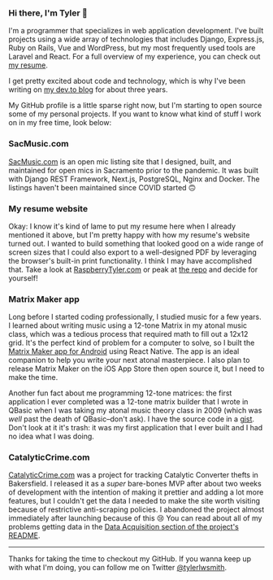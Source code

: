 ### Hi there, I'm Tyler 👋

I'm a programmer that specializes in web application development. I've built projects using a wide array of technologies that includes Django, Express.js, Ruby on Rails, Vue and WordPress, but my most frequently used tools are Laravel and React. For a full overview of my experience, you can check out [my resume](https://raspberrytyler.com).

I get pretty excited about code and technology, which is why I've been writing on [my dev.to blog](https://dev.to/tylerlwsmith) for about three years.

My GitHub profile is a little sparse right now, but I'm starting to open source some of my personal projects. If you want to know what kind of stuff I work on in my free time, look below:

### SacMusic.com

[SacMusic.com](https://sacmusic.com) is an open mic listing site that I designed, built, and maintained for open mics in Sacramento prior to the pandemic. It was built with Django REST Framework, Next.js, PostgreSQL, Nginx and Docker. The listings haven't been maintained since COVID started 🙃

### My resume website

Okay: I know it's kind of lame to put my resume here when I already mentioned it above, but I'm pretty happy with how my resume's website turned out. I wanted to build something that looked good on a wide range of screen sizes that I could also export to a well-designed PDF by leveraging the browser's built-in print functionality. I think I may have accomplished that. Take a look at [RaspberryTyler.com](https://raspberrytyler.com) or peak at [the repo](https://github.com/tylerlwsmith/resume) and decide for yourself!

### Matrix Maker app

Long before I started coding professionally, I studied music for a few years. I learned about writing music using a 12-tone Matrix in my atonal music class, which was a tedious process that required math to fill out a 12x12 grid. It's the perfect kind of problem for a computer to solve, so I built the [Matrix Maker app for Android](https://play.google.com/store/apps/details?id=com.deadhandmedia.matrixmaker&hl=en_US&gl=US) using React Native. The app is an ideal companion to help you write your next atonal masterpiece. I also plan to release Matrix Maker on the iOS App Store then open source it, but I need to make the time.

Another fun fact about me programming 12-tone matrices: the first application I ever completed was a 12-tone matrix builder that I wrote in QBasic when I was taking my atonal music theory class in 2009 (which was _well_ past the death of QBasic–don't ask). I have the source code in a [gist](https://gist.github.com/tylerlwsmith/36a622930dfe56f71735865cce9b3e9c). Don't look at it it's trash: it was my first application that I ever built and I had no idea what I was doing.

### CatalyticCrime.com

[CatalyticCrime.com](https://catalyticcrime.com) was a project for tracking Catalytic Converter thefts in Bakersfield. I released it as a _super_ bare-bones MVP after about two weeks of development with the intention of making it prettier and adding a lot more features, but I couldn't get the data I needed to make the site worth visiting because of restrictive anti-scraping policies. 
I abandoned the project almost immediately after launching because of this 😢 You can read about all of my problems getting data in the [Data Acquisition section of the project's README](https://github.com/tylerlwsmith/catalyticcrime.com#data-acquisition).

---

Thanks for taking the time to checkout my GitHub. If you wanna keep up with what I'm doing, you can follow me on Twitter [@tylerlwsmith](https://twitter.com/tylerlwsmith).
